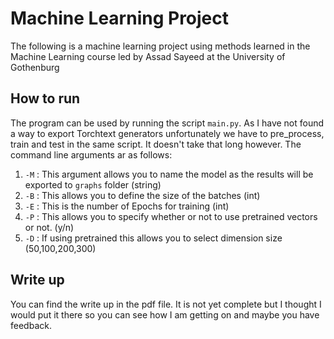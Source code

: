 # Machine Learning Project

The following is a machine learning project using methods learned in the Machine Learning course led by Assad Sayeed at the University of Gothenburg

## How to run

The program can be used by running the script `main.py`. As I have not found a way to export Torchtext generators unfortunately we have to pre_process, train and test in the same script. It doesn't take that long however. The command line arguments ar as follows:

1. `-M` : This argument allows you to name the model as the results will be exported to `graphs` folder (string)
2. `-B` : This allows you to define the size of the batches (int)
3. `-E` : This is the number of Epochs for training (int)
4. `-P` : This allows you to specify whether or not to use pretrained vectors or not. (y/n) 
5. `-D` : If using pretrained this allows you to select dimension size (50,100,200,300)

## Write up

You can find the write up in the pdf file. It is not yet complete but I thought I would put it there so you can see how I am getting on and maybe you have feedback. 
